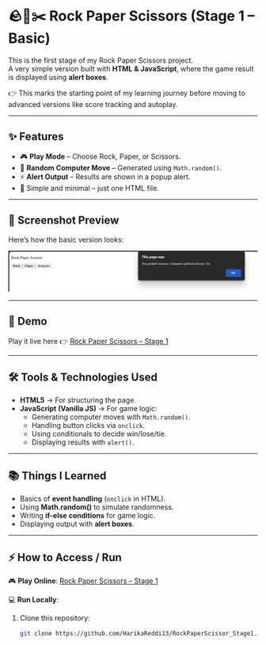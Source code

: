 # 🪨📄✂️ Rock Paper Scissors (Stage 1 – Basic)

This is the first stage of my Rock Paper Scissors project.  
A very simple version built with **HTML & JavaScript**, where the game result is displayed using **alert boxes**.  

👉 This marks the starting point of my learning journey before moving to advanced versions like score tracking and autoplay.  

---

## ✨ Features
- 🎮 **Play Mode** – Choose Rock, Paper, or Scissors.  
- 🎲 **Random Computer Move** – Generated using `Math.random()`.  
- ⚡ **Alert Output** – Results are shown in a popup alert.  
- 🧩 Simple and minimal – just one HTML file.  

---

## 📸 Screenshot Preview
Here’s how the basic version looks:  

![Rock Paper Scissors Stage 1 Preview](screenshot-stage1.png)  

---

## 🚀 Demo
Play it live here 👉 [Rock Paper Scissors – Stage 1](https://harikareddi13.github.io/RockPaperScissor_Stage1/)  

---

## 🛠️ Tools & Technologies Used
- **HTML5** → For structuring the page.  
- **JavaScript (Vanilla JS)** → For game logic:
  - Generating computer moves with `Math.random()`.  
  - Handling button clicks via `onclick`.  
  - Using conditionals to decide win/lose/tie.  
  - Displaying results with `alert()`.  

---

## 📚 Things I Learned
- Basics of **event handling** (`onclick` in HTML).  
- Using **Math.random()** to simulate randomness.  
- Writing **if-else conditions** for game logic.  
- Displaying output with **alert boxes**.  

---

## ⚡ How to Access / Run

🎮 **Play Online**: [Rock Paper Scissors – Stage 1](https://harikareddi13.github.io/RockPaperScissor_Stage1/)  

💻 **Run Locally**:  
1. Clone this repository:
   ```bash
   git clone https://github.com/HarikaReddi13/RockPaperScissor_Stage1.git

